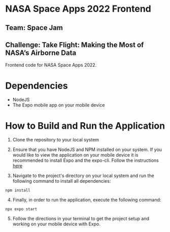 # NASA Space Apps 2022 Frontend
## Team: Space Jam
## Challenge: Take Flight: Making the Most of NASA’s Airborne Data
Frontend code for NASA Space Apps 2022.

# Dependencies
- NodeJS
- The Expo mobile app on your mobile device

# How to Build and Run the Application
1. Clone the repository to your local system

2. Ensure that you have NodeJS and NPM installed on your system. If you would like
to view the application on your mobile device it is recommended to install Expo and
the expo-cli. Follow the instructions [here](https://reactnative.dev/docs/0.60/enviroment-setup)

3. Navigate to the project's directory on your local system and run the following 
command to install all dependencies:
```
npm install
```

4. Finally, in order to run the application, execute the following command:
```
npx expo start
```

5. Follow the directions in your terminal to get the project setup and working on your
mobile device with Expo.
